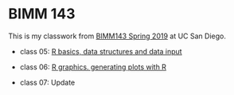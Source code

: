 # BIMM 143

This is my classwork from [BIMM143 Spring 2019](https://bioboot.github.io/bimm143_S19/) at UC San Diego.

- class 05: [R basics, data structures and data input](https://github.com/tianhaoqiu/BIMM-143/blob/master/class%205/class05.md)

- class 06: [R graphics. generating plots with R](https://github.com/tianhaoqiu/BIMM-143/blob/master/class%206/class_6.md)

- class 07: Update
